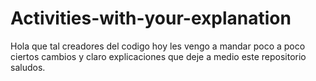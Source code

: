 # Activities-with-your-explanation
Hola que tal creadores del codigo hoy les vengo a mandar poco a poco ciertos cambios y claro explicaciones que deje a medio este repositorio
saludos.
